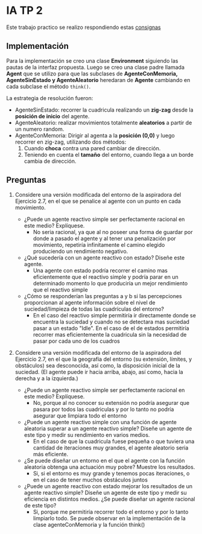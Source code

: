 

 # IA TP 2
Este trabajo practico se realizo respondiendo estas [consignas](https://docs.google.com/document/d/1eP3aCyTWuTCbYMwf3inNHd7AIIpYHyb_PEj-aXYc1xU/edit)

## Implementación 
Para la implementación se creo una clase **Environment** siguiendo las pautas de la interfaz propuesta. Luego se creo una clase padre llamada **Agent** que se utilizo para que las subclases de **AgenteConMemoria, AgenteSinEstado y AgenteAleatorio** heredaran de **Agente** cambiando en cada subclase el método `think()`.

La estrategia de resolución fueron:
- AgenteSinEstado: recorrer la cuadricula realizando un **zig-zag** desde la **posición de inicio** del agente. 
- AgenteAleatorio: realizar movimientos totalmente **aleatorios** a partir de un numero random.
- AgenteConMemoria: Dirigir al agenta a la **posición (0,0)** y luego recorrer en zig-zag, utilizando dos métodos:
  1. Cuando **choca** contra una pared cambiar de dirección.
  2. Teniendo en cuenta el **tamaño** del entorno, cuando llega a un borde cambia de dirección.

## Preguntas

1. Considere una versión modificada del entorno de la aspiradora del Ejercicio 2.7, en el que se penalice al agente con un punto en cada movimiento.
    - ¿Puede un agente reactivo simple ser perfectamente racional en este medio? Explíquese. 
      - No seria racional, ya que al no poseer una forma de guardar por donde a pasado el agente y al tener una penalización por movimiento, repetiría infinitamente el camino elegido produciendo un rendimiento negativo.  
    - ¿Qué sucedería con un agente reactivo con estado? Diseñe este agente.
      - Una agente con estado podría recorrer el camino mas eficientemente que el reactivo simple y podría parar en un determinado momento lo que produciría un mejor rendimiento que el reactivo simple     
    - ¿Cómo se responderían las preguntas a y b si las percepciones proporcionan al agente información sobre el nivel de suciedad/limpieza de todas las cuadrículas del entorno? 
      - En el caso del reactivo simple permitiría ir directamente donde se encuentra la suciedad y cuando no se detectara mas suciedad pasar a un estado "Idle". En el caso de el de estados permitiría recorrer mas eficientemente la cuadricula sin la necesidad de pasar por cada uno de los cuadros

2. Considere una versión modificada del entorno de la aspiradora del Ejercicio 2.7, en el que la geografía del entorno (su extensión, límites, y obstáculos) sea desconocida, así como, la disposición inicial de la suciedad. (El agente puede ir hacia arriba, abajo, así como, hacia la derecha y a la izquierda.) 
   - ¿Puede un agente reactivo simple ser perfectamente racional en este medio? Explíquese. 
     - No, porque al no conocer su extensión no podría asegurar que pasara por todos las cuadriculas y por lo tanto no podría asegurar que limpiara todo el entorno
   - ¿Puede un agente reactivo simple con una función de agente aleatoria superar a un agente reactivo simple? Diseñe un agente de este tipo y medir su rendimiento en varios medios. 
       - En el caso de que la cuadricula fuese pequeña o que tuviera una cantidad de iteraciones muy grandes, el agente aleatorio seria más eficiente.
   - ¿Se puede diseñar un entorno en el que el agente con la función aleatoria obtenga una actuación muy pobre? Muestre los resultados.
       - Si, si el entorno es muy grande y tenemos pocas iteraciones, o en el caso de tener muchos obstáculos juntos 
   - ¿Puede un agente reactivo con estado mejorar los resultados de un agente reactivo simple? Diseñe un agente de este tipo y medir su eficiencia en distintos medios. ¿Se puede diseñar un agente racional de este tipo? 
       - Si, porque me permitiría recorrer todo el entorno  y por lo tanto limpiarlo todo. Se puede observar en la implementación de la clase agenteConMemoria y la función think() 
